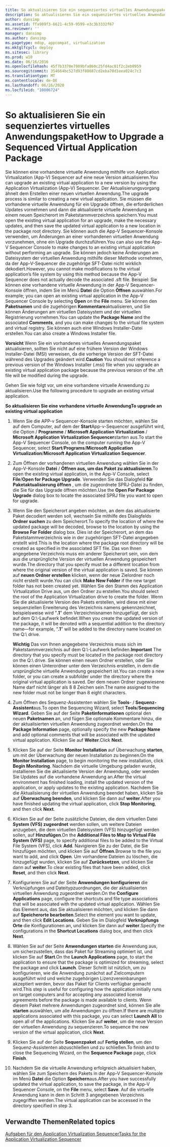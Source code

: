 ```yaml
---
title: So aktualisieren Sie ein sequenziertes virtuelles Anwendungspaket
description: So aktualisieren Sie ein sequenziertes virtuelles Anwendungspaket
author: dansimp
ms.assetid: ffa989f3-6621-4c59-9599-e3c3b3332f67
ms.reviewer: ''
manager: dansimp
ms.author: dansimp
ms.pagetype: mdop, appcompat, virtualization
ms.mktglfcycl: deploy
ms.sitesec: library
ms.prod: w10
ms.date: 06/16/2016
ms.openlocfilehash: 45f7b3370e7989bfa860c25fd4ac81f2c2eb0959
ms.sourcegitcommit: 354664bc527d93f80687cd2eba70d1eea024c7c3
ms.translationtype: MT
ms.contentlocale: de-DE
ms.lasthandoff: 06/26/2020
ms.locfileid: "10806724"
---
```

# <span data-ttu-id="055b3-103">So aktualisieren Sie ein sequenziertes virtuelles Anwendungspaket</span><span class="sxs-lookup"><span data-stu-id="055b3-103">How to Upgrade a Sequenced Virtual Application Package</span></span>


<span data-ttu-id="055b3-104">Sie können eine vorhandene virtuelle Anwendung mithilfe von Application Virtualization (App-V) Sequencer auf eine neue Version aktualisieren.</span><span class="sxs-lookup"><span data-stu-id="055b3-104">You can upgrade an existing virtual application to a new version by using the Application Virtualization (App-V) Sequencer.</span></span> <span data-ttu-id="055b3-105">Der Aktualisierungsvorgang ähnelt dem Erstellen einer neuen virtuellen Anwendung.</span><span class="sxs-lookup"><span data-stu-id="055b3-105">The upgrade process is similar to creating a new virtual application.</span></span> <span data-ttu-id="055b3-106">Sie müssen die vorhandene virtuelle Anwendung für ein Upgrade öffnen, die erforderlichen Updates vornehmen und dann die aktualisierte virtuelle Anwendung an einem neuen Speicherort im Paketstammverzeichnis speichern.</span><span class="sxs-lookup"><span data-stu-id="055b3-106">You must open the existing virtual application for an upgrade, make the necessary updates, and then save the updated virtual application to a new location in the package root directory.</span></span> <span data-ttu-id="055b3-107">Sie können auch die App-V Sequencer-Konsole verwenden, um Änderungen an einer vorhandenen virtuellen Anwendung vorzunehmen, ohne ein Upgrade durchzuführen.</span><span class="sxs-lookup"><span data-stu-id="055b3-107">You can also use the App-V Sequencer Console to make changes to an existing virtual application without performing an upgrade.</span></span> <span data-ttu-id="055b3-108">Sie können jedoch keine Änderungen am Dateisystem der virtuellen Anwendung mithilfe dieser Methode vornehmen, da der App-V-Sequencer die zugehörige SFT-Datei nicht wirklich dekodiert.</span><span class="sxs-lookup"><span data-stu-id="055b3-108">However, you cannot make modifications to the virtual application’s file system by using this method because the App-V Sequencer does not actually decode the associated .sft file.</span></span> <span data-ttu-id="055b3-109">Beispiel: Sie können eine vorhandene virtuelle Anwendung in der App-V Sequencer-Konsole öffnen, indem Sie im Menü **Datei** die Option **Öffnen** auswählen.</span><span class="sxs-lookup"><span data-stu-id="055b3-109">For example; you can open an existing virtual application in the App-V Sequencer Console by selecting **Open** on the **File** menu.</span></span> <span data-ttu-id="055b3-110">Sie können den **Paketnamen** und die zugehörigen **Kommentare**aktualisieren, und Sie können Änderungen am virtuellen Dateisystem und der virtuellen Registrierung vornehmen.</span><span class="sxs-lookup"><span data-stu-id="055b3-110">You can update the **Package Name** and the associated **Comments**, and you can make changes to the virtual file system and virtual registry.</span></span> <span data-ttu-id="055b3-111">Sie können auch eine Windows Installer-Datei erstellen.</span><span class="sxs-lookup"><span data-stu-id="055b3-111">You can also create a Windows Installer file.</span></span>

<span data-ttu-id="055b3-112">**Vorsicht**  Wenn Sie ein vorhandenes virtuelles Anwendungspaket aktualisieren, sollten Sie nicht auf eine frühere Version der Windows Installer-Datei (MSI) verweisen, da die vorherige Version der SFT-Datei während des Upgrades geändert wird.</span><span class="sxs-lookup"><span data-stu-id="055b3-112">**Caution** You should not reference a previous version of the Windows Installer (.msi) file when you upgrade an existing virtual application package because the previous version of the .sft file will be modified during the upgrade.</span></span>

 

<span data-ttu-id="055b3-113">Gehen Sie wie folgt vor, um eine vorhandene virtuelle Anwendung zu aktualisieren.</span><span class="sxs-lookup"><span data-stu-id="055b3-113">Use the following procedure to upgrade an existing virtual application.</span></span>

**<span data-ttu-id="055b3-114">So aktualisieren Sie eine vorhandene virtuelle Anwendung</span><span class="sxs-lookup"><span data-stu-id="055b3-114">To upgrade an existing virtual application</span></span>**

1.  <span data-ttu-id="055b3-115">Wenn Sie die APP-v Sequencer-Konsole starten möchten, wählen Sie auf dem Computer, auf dem der **Start**App-v-Sequencer ausgeführt wird, die Option / **Programme** / **Microsoft Application Virtualization** / **Microsoft Application Virtualization Sequencer**starten aus.</span><span class="sxs-lookup"><span data-stu-id="055b3-115">To start the App-V Sequencer Console, on the computer running the App-V Sequencer, select **Start**/**Programs**/**Microsoft Application Virtualization**/**Microsoft Application Virtualization Sequencer**.</span></span>

2.  <span data-ttu-id="055b3-116">Zum Öffnen der vorhandenen virtuellen Anwendung wählen Sie in der App-V-Konsole **Datei** / **Öffnen aus, um das Paket zu aktualisieren**.</span><span class="sxs-lookup"><span data-stu-id="055b3-116">To open the existing virtual application, in the App-V Console, select **File**/**Open for Package Upgrade**.</span></span> <span data-ttu-id="055b3-117">Verwenden Sie das Dialogfeld **für Paketaktualisierung öffnen** , um die zugeordnete SPRJ-Datei zu finden, die Sie für das Upgrade öffnen möchten.</span><span class="sxs-lookup"><span data-stu-id="055b3-117">Use the **Open For Package Upgrade** dialog box to locate the associated SPRJ file you want to open for upgrade.</span></span>

3.  <span data-ttu-id="055b3-118">Wenn Sie den Speicherort angeben möchten, an dem das aktualisierte Paket decodiert werden soll, wechseln Sie mithilfe des Dialogfelds **Ordner suchen** zu dem Speicherort.</span><span class="sxs-lookup"><span data-stu-id="055b3-118">To specify the location of where the updated package will be decoded, browse to the location by using the **Browse For Folder** dialog box.</span></span> <span data-ttu-id="055b3-119">Dies ist der Speicherort, an dem das Paketstammverzeichnis wie in der zugehörigen SFT-Datei angegeben erstellt wird.</span><span class="sxs-lookup"><span data-stu-id="055b3-119">This is the location where the package root directory will be created as specified in the associated SFT file.</span></span> <span data-ttu-id="055b3-120">Das von Ihnen angegebene Verzeichnis muss ein anderer Speicherort sein, von dem aus die ursprüngliche Version der virtuellen Anwendung gespeichert wurde.</span><span class="sxs-lookup"><span data-stu-id="055b3-120">The directory that you specify must be a different location from where the original version of the virtual application is saved.</span></span> <span data-ttu-id="055b3-121">Sie können auf **neuen Ordner erstellen** klicken, wenn der neue Zielordner noch nicht erstellt wurde.</span><span class="sxs-lookup"><span data-stu-id="055b3-121">You can click **Make New Folder** if the new target folder has not been created yet.</span></span> <span data-ttu-id="055b3-122">Wählen Sie den Stamm des Application Virtualization Drive aus, um den Ordner zu erstellen.</span><span class="sxs-lookup"><span data-stu-id="055b3-122">You should select the root of the Application Virtualization drive to create the folder.</span></span> <span data-ttu-id="055b3-123">Wenn Sie die aktualisierte Version des Pakets erstellen, wird diese mit einer sequenziellen Erweiterung des Verzeichnis namens gekennzeichnet, beispielsweise wird "**.1**" dem Verzeichnisnamen hinzugefügt, der sich auf dem Q:\\-Laufwerk befindet.</span><span class="sxs-lookup"><span data-stu-id="055b3-123">When you create the updated version of the package, it will be denoted with a sequential addition to the directory name—for example, “**.1**” will be added to the directory name located on the Q:\\ drive.</span></span>

    <span data-ttu-id="055b3-124">**Wichtig**  Das von Ihnen angegebene Verzeichnis muss sich im Paketstammverzeichnis auf dem Q:\\-Laufwerk befinden.</span><span class="sxs-lookup"><span data-stu-id="055b3-124">**Important** The directory that you specify must be located in the package root directory on the Q:\\ drive.</span></span> <span data-ttu-id="055b3-125">Sie können einen neuen Ordner erstellen, oder Sie können einen Unterordner unter dem Verzeichnis erstellen, in dem die ursprüngliche virtuelle Anwendung gespeichert ist.</span><span class="sxs-lookup"><span data-stu-id="055b3-125">You can create a new folder, or you can create a subfolder under the directory where the original virtual application is saved.</span></span> <span data-ttu-id="055b3-126">Der dem neuen Ordner zugewiesene Name darf nicht länger als 8 8 Zeichen sein.</span><span class="sxs-lookup"><span data-stu-id="055b3-126">The name assigned to the new folder must not be longer than 8 eight characters.</span></span>

     

4.  <span data-ttu-id="055b3-127">Zum Öffnen des Sequenz-Assistenten wählen Sie **Tools**- / **Sequenz-Assistent**aus.</span><span class="sxs-lookup"><span data-stu-id="055b3-127">To open the Sequencing Wizard, select **Tools**/**Sequencing Wizard**.</span></span> <span data-ttu-id="055b3-128">Geben Sie auf der Seite **Paketinformationen** optional den neuen **Paketnamen** an, und fügen Sie optionale Kommentare hinzu, die der aktualisierten virtuellen Anwendung zugeordnet werden.</span><span class="sxs-lookup"><span data-stu-id="055b3-128">On the **Package Information** page, optionally specify the new **Package Name** and add optional comments that will be associated with the updated virtual application.</span></span> <span data-ttu-id="055b3-129">Klicken Sie auf **Weiter**.</span><span class="sxs-lookup"><span data-stu-id="055b3-129">Click **Next**.</span></span>

5.  <span data-ttu-id="055b3-130">Klicken Sie auf der Seite **Monitor Installation** auf Überwachung **starten**, um mit der Überwachung der neuen Installation zu beginnen.</span><span class="sxs-lookup"><span data-stu-id="055b3-130">On the **Monitor Installation** page, to begin monitoring the new installation, click **Begin Monitoring**.</span></span> <span data-ttu-id="055b3-131">Nachdem die virtuelle Umgebung geladen wurde, installieren Sie die aktualisierte Version der Anwendung, oder wenden Sie Updates auf die vorhandene Anwendung an.</span><span class="sxs-lookup"><span data-stu-id="055b3-131">After the virtual environment has finished loading, install the updated version of the application, or apply updates to the existing application.</span></span> <span data-ttu-id="055b3-132">Nachdem Sie die Aktualisierung der virtuellen Anwendung beendet haben, klicken Sie auf **Überwachung beenden**, und klicken Sie dann auf **weiter**.</span><span class="sxs-lookup"><span data-stu-id="055b3-132">After you have finished updating the virtual application, click **Stop Monitoring**, and then click **Next**.</span></span>

6.  <span data-ttu-id="055b3-133">Klicken Sie auf der Seite zusätzliche Dateien, die dem virtuellen Datei **System (VFS) zugeordnet** werden sollen, um weitere Dateien anzugeben, die dem virtuellen Dateisystem (VFS) hinzugefügt werden sollen, auf **Hinzufügen**.</span><span class="sxs-lookup"><span data-stu-id="055b3-133">On the **Additional Files to Map to Virtual File System (VFS)** page, to specify additional files to be added to the Virtual File System (VFS), click **Add**.</span></span> <span data-ttu-id="055b3-134">Navigieren Sie zu der Datei, die Sie hinzufügen möchten, und klicken Sie auf **Öffnen**.</span><span class="sxs-lookup"><span data-stu-id="055b3-134">Browse to the file you want to add, and click **Open**.</span></span> <span data-ttu-id="055b3-135">Um vorhandene Dateien zu löschen, die hinzugefügt wurden, klicken Sie auf **Zurücksetzen**, und klicken Sie dann auf **weiter**.</span><span class="sxs-lookup"><span data-stu-id="055b3-135">To clear existing files that have been added, click **Reset**, and then click **Next**.</span></span>

7.  <span data-ttu-id="055b3-136">Konfigurieren Sie auf der Seite **Anwendungen konfigurieren** die Verknüpfungen und Dateitypzuordnungen, die der aktualisierten virtuellen Anwendung zugeordnet werden.</span><span class="sxs-lookup"><span data-stu-id="055b3-136">On the **Configure Applications** page, configure the shortcuts and file type associations that will be associated with the updated virtual application.</span></span> <span data-ttu-id="055b3-137">Wählen Sie das Element aus, das Sie aktualisieren möchten, und klicken Sie dann auf **Speicherorte bearbeiten**.</span><span class="sxs-lookup"><span data-stu-id="055b3-137">Select the element you want to update, and then click **Edit Locations**.</span></span> <span data-ttu-id="055b3-138">Geben Sie im Dialogfeld **Verknüpfungs Orte** die Konfigurationen an, und klicken Sie dann auf **weiter**.</span><span class="sxs-lookup"><span data-stu-id="055b3-138">Specify the configurations in the **Shortcut Locations** dialog box, and then click **Next**.</span></span>

8.  <span data-ttu-id="055b3-139">Wählen Sie auf der Seite **Anwendungen starten** die Anwendung aus, um sicherzustellen, dass das Paket für Streaming optimiert ist, und klicken Sie auf **Start**.</span><span class="sxs-lookup"><span data-stu-id="055b3-139">On the **Launch Applications** page, to start the application to ensure that the package is optimized for streaming, select the package and click **Launch**.</span></span> <span data-ttu-id="055b3-140">Dieser Schritt ist nützlich, um zu konfigurieren, wie die Anwendung zunächst auf Zielcomputern ausgeführt wird und welche zugehörigen Lizenzvereinbarungen akzeptiert werden, bevor das Paket für Clients verfügbar gemacht wird.</span><span class="sxs-lookup"><span data-stu-id="055b3-140">This step is useful for configuring how the application initially runs on target computers and for accepting any associated license agreements before the package is made available to clients.</span></span> <span data-ttu-id="055b3-141">Wenn diesem Paket mehrere Anwendungen zugeordnet sind, können Sie alle **starten** auswählen, um alle Anwendungen zu öffnen.</span><span class="sxs-lookup"><span data-stu-id="055b3-141">If there are multiple applications associated with this package, you can select **Launch All** to open all of the applications.</span></span> <span data-ttu-id="055b3-142">Klicken Sie auf **weiter**, um die neue Version der virtuellen Anwendung zu sequenzieren.</span><span class="sxs-lookup"><span data-stu-id="055b3-142">To sequence the new version of the virtual application, click **Next**.</span></span>

9.  <span data-ttu-id="055b3-143">Klicken Sie auf der Seite **Sequenzpaket** auf **Fertig stellen**, um den Sequenz-Assistenten abzuschließen und zu schließen.</span><span class="sxs-lookup"><span data-stu-id="055b3-143">To finish and to close the Sequencing Wizard, on the **Sequence Package** page, click **Finish**.</span></span>

10. <span data-ttu-id="055b3-144">Nachdem Sie die virtuelle Anwendung erfolgreich aktualisiert haben, wählen Sie zum Speichern des Pakets in der App-V Sequencer-Konsole im Menü **Datei** die Option **Speichern**aus.</span><span class="sxs-lookup"><span data-stu-id="055b3-144">After you have successfully updated the virtual application, to save the package, in the App-V Sequencer Console, on the **File** menu, select **Save**.</span></span> <span data-ttu-id="055b3-145">Auf die virtuelle Anwendung kann in dem in Schritt 3 angegebenen Verzeichnis zugegriffen werden.</span><span class="sxs-lookup"><span data-stu-id="055b3-145">The virtual application can be accessed in the directory specified in step 3.</span></span>

## <span data-ttu-id="055b3-146">Verwandte Themen</span><span class="sxs-lookup"><span data-stu-id="055b3-146">Related topics</span></span>


[<span data-ttu-id="055b3-147">Aufgaben für den Application Virtualization Sequencer</span><span class="sxs-lookup"><span data-stu-id="055b3-147">Tasks for the Application Virtualization Sequencer</span></span>](tasks-for-the-application-virtualization-sequencer.md)

 

 





